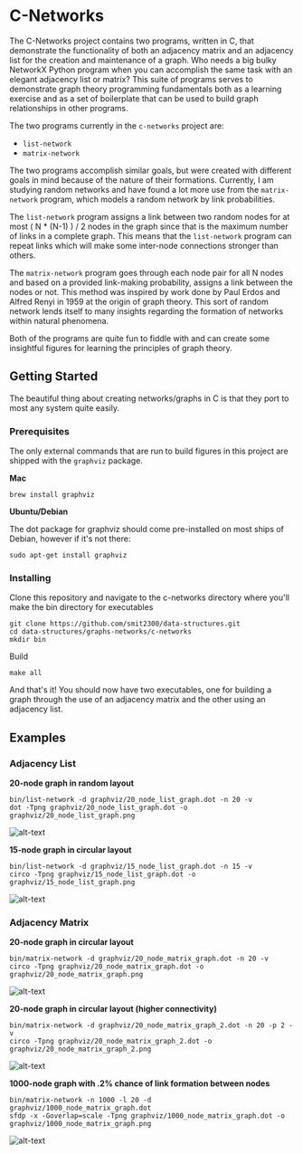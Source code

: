 # C-Networks

The C-Networks project contains two programs, written in C, that demonstrate the functionality of both an adjacency matrix and an adjacency list for the creation and maintenance of a graph. Who needs a big bulky NetworkX Python program when you can accomplish the same task with an elegant adjacency list or matrix? This suite of programs serves to demonstrate graph theory programming fundamentals both as a learning exercise and as a set of boilerplate that can be used to build graph relationships in other programs.

The two programs currently in the `c-networks` project are:
 * `list-network`
 * `matrix-network`

The two programs accomplish similar goals, but were created with different goals in mind because of the nature of their formations. Currently, I am studying random networks and have found a lot more use from the `matrix-network` program, which models a random network by link probabilities.

The `list-network` program assigns a link between two random nodes for at most ( N * (N-1) ) / 2 nodes in the graph since that is the maximum number of links in a complete graph. This means that the `list-network` program can repeat links which will make some inter-node connections stronger than others.

The `matrix-network` program goes through each node pair for all N nodes and based on a provided link-making probability, assigns a link between the nodes or not. This method was inspired by work done by Paul Erdos and Alfred Renyi in 1959 at the origin of graph theory. This sort of random network lends itself to many insights regarding the formation of networks within natural phenomena.

Both of the programs are quite fun to fiddle with and can create some insightful figures for learning the principles of graph theory.

## Getting Started

The beautiful thing about creating networks/graphs in C is that they port to most any system quite easily.

### Prerequisites
The only external commands that are run to build figures in this project are shipped with the `graphviz` package.

**Mac**
```
brew install graphviz
```

**Ubuntu/Debian**

The dot package for graphviz should come pre-installed on most ships of Debian, however if it's not there:
```
sudo apt-get install graphviz
```

### Installing
Clone this repository and navigate to the c-networks directory where you'll make the bin directory for executables
```
git clone https://github.com/smit2300/data-structures.git
cd data-structures/graphs-networks/c-networks
mkdir bin
```

Build
```
make all
```

And that's it! You should now have two executables, one for building a graph through the use of an adjacency matrix and the other using an adjacency list.

## Examples

### Adjacency List
**20-node graph in random layout**
```
bin/list-network -d graphviz/20_node_list_graph.dot -n 20 -v
dot -Tpng graphviz/20_node_list_graph.dot -o graphviz/20_node_list_graph.png
```
![alt-text](graphviz/20_node_list_graph.png)

**15-node graph in circular layout**
```
bin/list-network -d graphviz/15_node_list_graph.dot -n 15 -v
circo -Tpng graphviz/15_node_list_graph.dot -o graphviz/15_node_list_graph.png
```
![alt-text](graphviz/15_node_list_graph.png)

### Adjacency Matrix
**20-node graph in circular layout**
```
bin/matrix-network -d graphviz/20_node_matrix_graph.dot -n 20 -v
circo -Tpng graphviz/20_node_matrix_graph.dot -o graphviz/20_node_matrix_graph.png
```
![alt-text](graphviz/20_node_matrix_graph.png)

**20-node graph in circular layout (higher connectivity)**
```
bin/matrix-network -d graphviz/20_node_matrix_graph_2.dot -n 20 -p 2 -v
circo -Tpng graphviz/20_node_matrix_graph_2.dot -o graphviz/20_node_matrix_graph_2.png
```
![alt-text](graphviz/20_node_matrix_graph_2.png)

**1000-node graph with .2% chance of link formation between nodes**
```
bin/matrix-network -n 1000 -l 20 -d graphviz/1000_node_matrix_graph.dot
sfdp -x -Goverlap=scale -Tpng graphviz/1000_node_matrix_graph.dot -o graphviz/1000_node_matrix_graph.png
```
![alt-text](graphviz/1000_node_matrix_graph.png)
